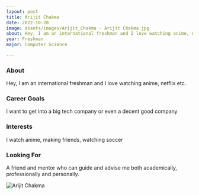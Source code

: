```yaml
---
layout: post
title: Arijit Chakma 
date: 2022-10-20
image: assets/images/Arijit_Chakma - Arijit Chakma.jpg
about: Hey, I am an international freshman and I love watching anime, netflix etc. 
year: Freshman
major: Computer Science

---
```


### About

Hey, I am an international freshman and I love watching anime, netflix etc. 

### Career Goals

I want to get into a big tech company or even a decent good company

### Interests

I watch anime, making friends, watching soccer

### Looking For

A friend and mentor who can guide and advise me both academically, professionally and personally. 

<div class="text-center my-5">
    <img src="https://sase-drexel.github.io/mentorship-2021/assets/images/Arijit_Chakma - Arijit Chakma.jpg" alt="Arijit Chakma" class="rounded post-img" />
</div>
